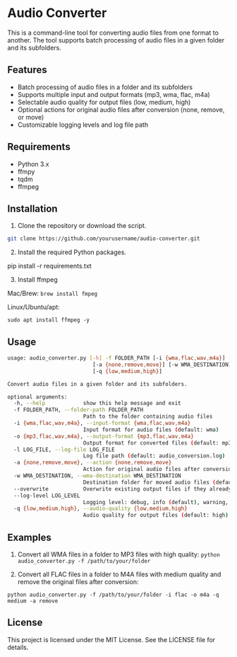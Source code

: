 # Audio Converter

This is a command-line tool for converting audio files from one format to another. The tool supports batch processing of audio files in a given folder and its subfolders.

## Features

- Batch processing of audio files in a folder and its subfolders
- Supports multiple input and output formats (mp3, wma, flac, m4a)
- Selectable audio quality for output files (low, medium, high)
- Optional actions for original audio files after conversion (none, remove, or move)
- Customizable logging levels and log file path

## Requirements

- Python 3.x
- ffmpy
- tqdm
- ffmpeg

## Installation

1. Clone the repository or download the script.

```bash
git clone https://github.com/yourusername/audio-converter.git
```

2. Install the required Python packages.

pip install -r requirements.txt

3. Install ffmpeg

Mac/Brew:
`brew install fmpeg`

Linux/Ubuntu/apt:

`sudo apt install ffmpeg -y`

## Usage

```bash
usage: audio_converter.py [-h] -f FOLDER_PATH [-i {wma,flac,wav,m4a}] [-o {mp3,flac,wav,m4a}] [-l LOG_FILE]
                           [-a {none,remove,move}] [-w WMA_DESTINATION] [--overwrite] [--log-level LOG_LEVEL]
                           [-q {low,medium,high}]

Convert audio files in a given folder and its subfolders.

optional arguments:
  -h, --help            show this help message and exit
  -f FOLDER_PATH, --folder-path FOLDER_PATH
                        Path to the folder containing audio files
  -i {wma,flac,wav,m4a}, --input-format {wma,flac,wav,m4a}
                        Input format for audio files (default: wma)
  -o {mp3,flac,wav,m4a}, --output-format {mp3,flac,wav,m4a}
                        Output format for converted files (default: mp3)
  -l LOG_FILE, --log-file LOG_FILE
                        Log file path (default: audio_conversion.log)
  -a {none,remove,move}, --action {none,remove,move}
                        Action for original audio files after conversion: none (default), remove, or move
  -w WMA_DESTINATION, --wma-destination WMA_DESTINATION
                        Destination folder for moved audio files (default: audio_backup)
  --overwrite           Overwrite existing output files if they already exist
  --log-level LOG_LEVEL
                        Logging level: debug, info (default), warning, error, or critical
  -q {low,medium,high}, --audio-quality {low,medium,high}
                        Audio quality for output files (default: high)
```

## Examples

1. Convert all WMA files in a folder to MP3 files with high quality:
`python audio_converter.py -f /path/to/your/folder`

2. Convert all FLAC files in a folder to M4A files with medium quality and remove the original files after conversion:

`python audio_converter.py -f /path/to/your/folder -i flac -o m4a -q medium -a remove`

## License

This project is licensed under the MIT License. See the LICENSE file for details.